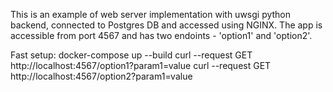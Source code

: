 This is an example of web server implementation with uwsgi python backend, connected to Postgres DB and accessed using NGINX. The app is accessible from port 4567 and has two endoints - 'option1' and 'option2'.

Fast setup:
docker-compose up --build
curl --request GET http://localhost:4567/option1?param1=value
curl --request GET http://localhost:4567/option2?param1=value
